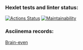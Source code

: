 ### Hexlet tests and linter status:

[![Actions Status](https://github.com/AmiAmichka/frontend-project-44/actions/workflows/hexlet-check.yml/badge.svg)](https://github.com/AmiAmichka/frontend-project-44/actions)
[![Maintainability](https://api.codeclimate.com/v1/badges/ee1f7db9183c1ec8013f/maintainability)](https://codeclimate.com/github/AmiAmichka/frontend-project-44/maintainability)

### Asciinema records:

[Brain-even](https://asciinema.org/a/BGjDXJRPxYfg9OAgZGl7ZDOXX)
